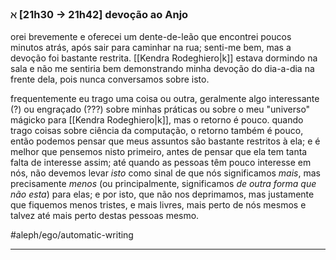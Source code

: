 ### $\aleph$ \[21h30 $\to$ 21h42\] devoção ao Anjo
orei brevemente e oferecei um dente-de-leão que encontrei poucos minutos atrás, após sair para caminhar na rua; senti-me bem, mas a devoção foi bastante restrita. [[Kendra Rodeghiero|k]] estava dormindo na sala e não me sentiria bem demonstrando minha devoção do dia-a-dia na frente dela, pois nunca conversamos sobre isto.

frequentemente eu trago uma coisa ou outra, geralmente algo interessante (?) ou engraçado (???) sobre minhas práticas ou sobre o meu "universo" mágicko para [[Kendra Rodeghiero|k]], mas o retorno é pouco. quando trago coisas sobre ciência da computação, o retorno também é pouco, então podemos pensar que meus assuntos são bastante restritos à ela; e é melhor que pensemos nisto primeiro, antes de pensar que ela tem tanta falta de interesse assim; até quando as pessoas têm pouco interesse em nós, não devemos levar *isto* como sinal de que nós significamos *mais*, mas precisamente *menos* (ou principalmente, significamos *de outra forma que não esta*) para elas; e por isto, que não nos deprimamos, mas justamente que fiquemos menos tristes, e mais livres, mais perto de nós mesmos e talvez até mais perto destas pessoas mesmo.

#aleph/ego/automatic-writing 

---